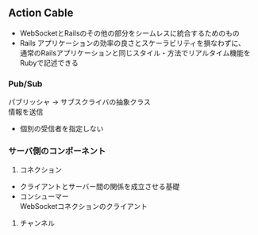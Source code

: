 ## Action Cable
- WebSocketとRailsのその他の部分をシームレスに統合するためのもの
- Rails アプリケーションの効率の良さとスケーラビリティを損なわずに、  
  通常のRailsアプリケーションと同じスタイル・方法でリアルタイム機能をRubyで記述できる

### Pub/Sub
パブリッシャ -> サブスクライバの抽象クラス  
情報を送信
- 個別の受信者を指定しない

### サーバ側のコンポーネント
1. コネクション  
- クライアントとサーバー間の関係を成立させる基礎
- コンシューマー  
WebSocketコネクションのクライアント

1. チャンネル


